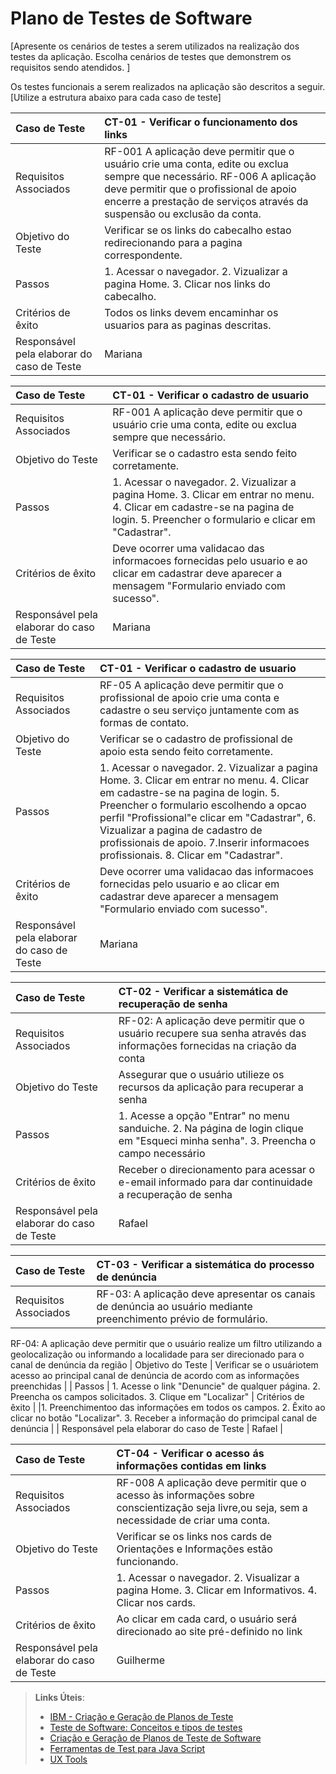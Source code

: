 # Plano de Testes de Software

[Apresente os cenários de testes a serem utilizados na realização dos testes da aplicação. Escolha cenários de testes que demonstrem os requisitos sendo atendidos. ]

Os testes funcionais a serem realizados na aplicação são descritos a seguir. [Utilize a estrutura abaixo para cada caso de teste]

|Caso de Teste    | CT-01 - Verificar o funcionamento dos links |
|:---|:---|
| Requisitos Associados | RF-001 A aplicação deve permitir que o usuário crie uma conta,	edite ou exclua sempre	que necessário. RF-006 A aplicação deve permitir que o	profissional de apoio encerre a	prestação de serviços através	da suspensão ou exclusão da	conta.
| Objetivo do Teste | Verificar se os links do cabecalho estao redirecionando para a pagina correspondente. |
| Passos | 1. Acessar o navegador. 2. Vizualizar a pagina Home. 3. Clicar nos links do cabecalho. |
| Critérios de êxito | Todos os links devem encaminhar os usuarios para as paginas descritas.  |
| Responsável pela elaborar do caso de Teste | Mariana |



|Caso de Teste    | CT-01 - Verificar o cadastro de usuario |
|:---|:---|
| Requisitos Associados | RF-001 A aplicação deve permitir que o usuário crie uma conta,	edite ou exclua sempre	que necessário.
| Objetivo do Teste | Verificar se o cadastro esta sendo feito corretamente. |
| Passos | 1. Acessar o navegador. 2. Vizualizar a pagina Home. 3. Clicar em entrar no menu. 4. Clicar em cadastre-se na pagina de login. 5. Preencher o formulario e clicar em "Cadastrar".|
| Critérios de êxito | Deve ocorrer uma validacao das informacoes fornecidas pelo usuario e ao clicar em cadastrar deve aparecer a mensagem "Formulario enviado com sucesso".  |
| Responsável pela elaborar do caso de Teste | Mariana |


|Caso de Teste    | CT-01 - Verificar o cadastro de usuario |
|:---|:---|
| Requisitos Associados | RF-05	A aplicação deve permitir que o	profissional de apoio crie uma conta e cadastre o seu serviço	juntamente com as formas de contato.
| Objetivo do Teste | Verificar se o cadastro de profissional de apoio esta sendo feito corretamente. |
| Passos | 1. Acessar o navegador. 2. Vizualizar a pagina Home. 3. Clicar em entrar no menu. 4. Clicar em cadastre-se na pagina de login. 5. Preencher o formulario escolhendo a opcao perfil "Profissional"e clicar em "Cadastrar", 6. Vizualizar a pagina de cadastro de profissionais de apoio. 7.Inserir informacoes profissionais. 8. Clicar em "Cadastrar".|
| Critérios de êxito | Deve ocorrer uma validacao das informacoes fornecidas pelo usuario e ao clicar em cadastrar deve aparecer a mensagem "Formulario enviado com sucesso".  |
| Responsável pela elaborar do caso de Teste | Mariana |

|Caso de Teste    | CT-02 - Verificar a sistemática de recuperação de senha |
|:---|:---|
| Requisitos Associados | RF-02: A aplicação deve permitir que o usuário recupere sua senha através das informações fornecidas na criação da conta
| Objetivo do Teste | Assegurar que o usuário utilieze os recursos da aplicação para recuperar a senha |
| Passos | 1. Acesse a opção "Entrar" no menu sanduiche. 2. Na página de login clique em "Esqueci minha senha". 3. Preencha o campo necessário|
| Critérios de êxito | Receber o direcionamento para acessar o e-email informado para dar continuidade a recuperação de senha  |
| Responsável pela elaborar do caso de Teste | Rafael |

|Caso de Teste    | CT-03 - Verificar a sistemática do processo de denúncia |
|:---|:---|
| Requisitos Associados | RF-03: A aplicação deve apresentar os canais de denúncia ao usuário mediante preenchimento prévio de formulário.
RF-04: A aplicação deve permitir que o usuário realize um filtro utilizando a geolocalização ou informando a localidade para ser direcionado para o canal de denúncia da região
| Objetivo do Teste | Verificar se o usuáriotem acesso ao principal canal de denúncia de acordo com as informações preenchidas |
| Passos  | 1. Acesse o link "Denuncie" de qualquer página. 2. Preencha os campos solicitados. 3. Clique em "Localizar"
| Critérios de êxito | |1. Preenchimentoo das informações em todos os campos. 2. Êxito ao clicar no botão "Localizar". 3. Receber a informação do primcipal canal de denúncia  |
| Responsável pela elaborar do caso de Teste | Rafael |


|Caso de Teste    | CT-04 - Verificar o acesso ás informações contidas em links |
|:---|:---|
| Requisitos Associados | RF-008 A aplicação deve permitir que o acesso às informações sobre conscientização seja livre,ou seja, sem a necessidade de criar uma conta.
| Objetivo do Teste | Verificar se os links nos cards de Orientações e Informações estão funcionando. |
| Passos | 1. Acessar o navegador. 2. Visualizar a pagina Home. 3. Clicar em Informativos. 4. Clicar nos cards.|
| Critérios de êxito | Ao clicar em cada card, o usuário será direcionado ao site pré-definido no link |
| Responsável pela elaborar do caso de Teste | Guilherme |



> **Links Úteis**:
> - [IBM - Criação e Geração de Planos de Teste](https://www.ibm.com/developerworks/br/local/rational/criacao_geracao_planos_testes_software/index.html)
> -  [Teste de Software: Conceitos e tipos de testes](https://blog.onedaytesting.com.br/teste-de-software/)
> - [Criação e Geração de Planos de Teste de Software](https://www.ibm.com/developerworks/br/local/rational/criacao_geracao_planos_testes_software/index.html)
> - [Ferramentas de Test para Java Script](https://geekflare.com/javascript-unit-testing/)
> - [UX Tools](https://uxdesign.cc/ux-user-research-and-user-testing-tools-2d339d379dc7)
